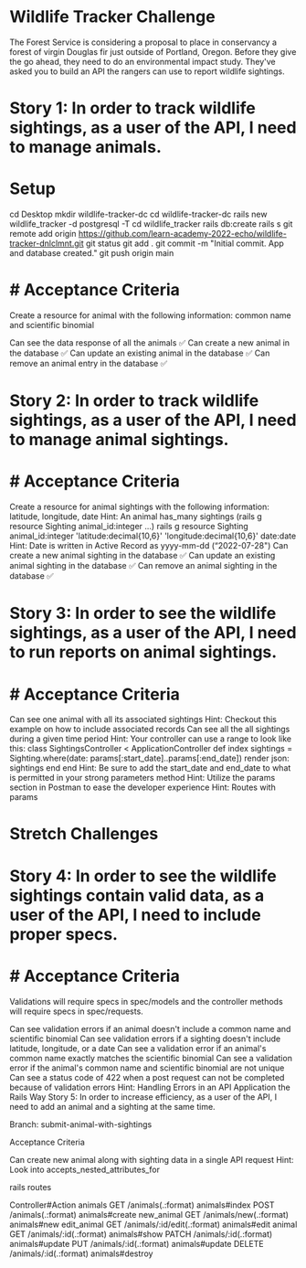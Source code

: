 # Wildlife Tracker Challenge
The Forest Service is considering a proposal to place in conservancy a forest of virgin Douglas fir just outside of Portland, Oregon. Before they give the go ahead, they need to do an environmental impact study. They've asked you to build an API the rangers can use to report wildlife sightings.

# Story 1: In order to track wildlife sightings, as a user of the API, I need to manage animals.

# Setup
cd Desktop
mkdir wildlife-tracker-dc
cd wildlife-tracker-dc
rails new wildlife_tracker -d postgresql -T
cd wildlife_tracker
rails db:create
rails s
git remote add origin https://github.com/learn-academy-2022-echo/wildlife-tracker-dnlclmnt.git
git status
git add .
git commit -m "Initial commit. App and database created."
git push origin main

<!-- Branch: animal-crud-actions -->

# # Acceptance Criteria
Create a resource for animal with the following information: common name and scientific binomial
<!-- git checkout -b animal-crud-actions -->
<!-- rails g resource Animal common_name:string binomial:string -->
<!-- git checkout -b animal-crud-actions -->
<!-- bundle add rspec-rails -->
<!-- rails generate rspec:install -->
Can see the data response of all the animals ✅
Can create a new animal in the database ✅
Can update an existing animal in the database ✅
Can remove an animal entry in the database ✅



# Story 2: In order to track wildlife sightings, as a user of the API, I need to manage animal sightings.

<!-- Branch: sighting-crud-actions -->

# # Acceptance Criteria

Create a resource for animal sightings with the following information: latitude, longitude, date
Hint: An animal has_many sightings (rails g resource Sighting animal_id:integer ...)
  rails g resource Sighting animal_id:integer 'latitude:decimal{10,6}' 'longitude:decimal{10,6}' date:date
Hint: Date is written in Active Record as yyyy-mm-dd (“2022-07-28")
Can create a new animal sighting in the database ✅
Can update an existing animal sighting in the database ✅
Can remove an animal sighting in the database ✅



# Story 3: In order to see the wildlife sightings, as a user of the API, I need to run reports on animal sightings.

<!-- Branch: animal-sightings-reports -->

# # Acceptance Criteria

Can see one animal with all its associated sightings
Hint: Checkout this example on how to include associated records
Can see all the all sightings during a given time period
Hint: Your controller can use a range to look like this:
class SightingsController < ApplicationController
  def index
    sightings = Sighting.where(date: params[:start_date]..params[:end_date])
    render json: sightings
  end
end
Hint: Be sure to add the start_date and end_date to what is permitted in your strong parameters method
Hint: Utilize the params section in Postman to ease the developer experience
Hint: Routes with params



# Stretch Challenges

# Story 4: In order to see the wildlife sightings contain valid data, as a user of the API, I need to include proper specs.

<!-- Branch: animal-sightings-specs -->

# # Acceptance Criteria
Validations will require specs in spec/models and the controller methods will require specs in spec/requests.

Can see validation errors if an animal doesn't include a common name and scientific binomial
Can see validation errors if a sighting doesn't include latitude, longitude, or a date
Can see a validation error if an animal's common name exactly matches the scientific binomial
Can see a validation error if the animal's common name and scientific binomial are not unique
Can see a status code of 422 when a post request can not be completed because of validation errors
Hint: Handling Errors in an API Application the Rails Way
Story 5: In order to increase efficiency, as a user of the API, I need to add an animal and a sighting at the same time.

Branch: submit-animal-with-sightings

Acceptance Criteria

Can create new animal along with sighting data in a single API request
Hint: Look into accepts_nested_attributes_for


rails routes

Controller#Action
    animals GET    /animals(.:format)   animals#index
            POST   /animals(.:format)   animals#create
    new_animal GET    /animals/new(.:format)   animals#new
    edit_animal GET    /animals/:id/edit(.:format)  animals#edit
    animal GET    /animals/:id(.:format)    animals#show
           PATCH  /animals/:id(.:format)    animals#update
           PUT    /animals/:id(.:format)    animals#update
           DELETE /animals/:id(.:format)    animals#destroy